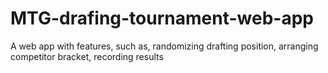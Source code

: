 # MTG-drafing-tournament-web-app
A web app with features, such as, randomizing drafting position, arranging competitor bracket, recording results
